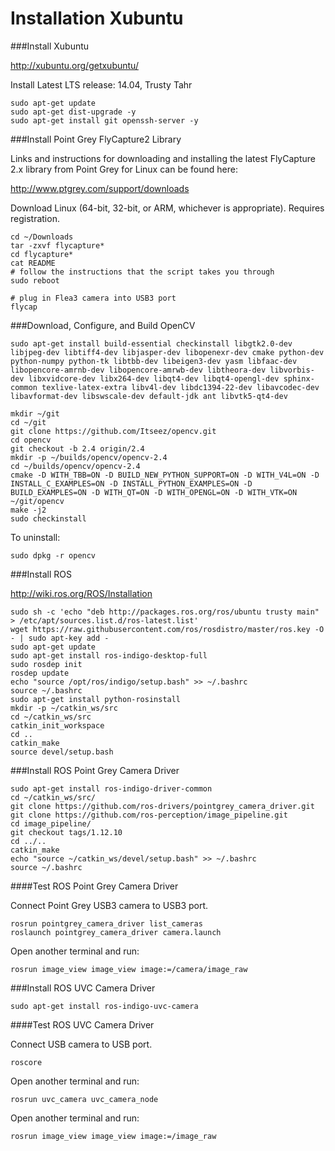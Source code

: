Installation Xubuntu
====================


###Install Xubuntu

<http://xubuntu.org/getxubuntu/>

Install Latest LTS release: 14.04, Trusty Tahr

```shell
sudo apt-get update
sudo apt-get dist-upgrade -y
sudo apt-get install git openssh-server -y
```

###Install Point Grey FlyCapture2 Library

Links and instructions for downloading and installing the latest
FlyCapture 2.x library from Point Grey for Linux can be found here:

<http://www.ptgrey.com/support/downloads>

Download Linux (64-bit, 32-bit, or ARM, whichever is appropriate).
Requires registration.

```shell
cd ~/Downloads
tar -zxvf flycapture*
cd flycapture*
cat README
# follow the instructions that the script takes you through
sudo reboot
```

```shell
# plug in Flea3 camera into USB3 port
flycap
```

###Download, Configure, and Build OpenCV

```shell
sudo apt-get install build-essential checkinstall libgtk2.0-dev libjpeg-dev libtiff4-dev libjasper-dev libopenexr-dev cmake python-dev python-numpy python-tk libtbb-dev libeigen3-dev yasm libfaac-dev libopencore-amrnb-dev libopencore-amrwb-dev libtheora-dev libvorbis-dev libxvidcore-dev libx264-dev libqt4-dev libqt4-opengl-dev sphinx-common texlive-latex-extra libv4l-dev libdc1394-22-dev libavcodec-dev libavformat-dev libswscale-dev default-jdk ant libvtk5-qt4-dev

mkdir ~/git
cd ~/git
git clone https://github.com/Itseez/opencv.git
cd opencv
git checkout -b 2.4 origin/2.4
mkdir -p ~/builds/opencv/opencv-2.4
cd ~/builds/opencv/opencv-2.4
cmake -D WITH_TBB=ON -D BUILD_NEW_PYTHON_SUPPORT=ON -D WITH_V4L=ON -D INSTALL_C_EXAMPLES=ON -D INSTALL_PYTHON_EXAMPLES=ON -D BUILD_EXAMPLES=ON -D WITH_QT=ON -D WITH_OPENGL=ON -D WITH_VTK=ON  ~/git/opencv
make -j2
sudo checkinstall
```

To uninstall:

```shell
sudo dpkg -r opencv
```

###Install ROS

<http://wiki.ros.org/ROS/Installation>

```shell
sudo sh -c 'echo "deb http://packages.ros.org/ros/ubuntu trusty main" > /etc/apt/sources.list.d/ros-latest.list'
wget https://raw.githubusercontent.com/ros/rosdistro/master/ros.key -O - | sudo apt-key add -
sudo apt-get update
sudo apt-get install ros-indigo-desktop-full
sudo rosdep init
rosdep update
echo "source /opt/ros/indigo/setup.bash" >> ~/.bashrc
source ~/.bashrc
sudo apt-get install python-rosinstall
mkdir -p ~/catkin_ws/src
cd ~/catkin_ws/src
catkin_init_workspace
cd ..
catkin_make
source devel/setup.bash
```

###Install ROS Point Grey Camera Driver

```shell
sudo apt-get install ros-indigo-driver-common
cd ~/catkin_ws/src/
git clone https://github.com/ros-drivers/pointgrey_camera_driver.git
git clone https://github.com/ros-perception/image_pipeline.git
cd image_pipeline/
git checkout tags/1.12.10
cd ../..
catkin_make
echo "source ~/catkin_ws/devel/setup.bash" >> ~/.bashrc
source ~/.bashrc
```

####Test ROS Point Grey Camera Driver

Connect Point Grey USB3 camera to USB3 port.

```shell
rosrun pointgrey_camera_driver list_cameras
roslaunch pointgrey_camera_driver camera.launch
```

Open another terminal and run:

```shell
rosrun image_view image_view image:=/camera/image_raw
```

###Install ROS UVC Camera Driver

```shell
sudo apt-get install ros-indigo-uvc-camera
```

####Test ROS UVC Camera Driver

Connect USB camera to USB port.

```shell
roscore
```

Open another terminal and run:

```shell
rosrun uvc_camera uvc_camera_node
```

Open another terminal and run:

```shell
rosrun image_view image_view image:=/image_raw
```

